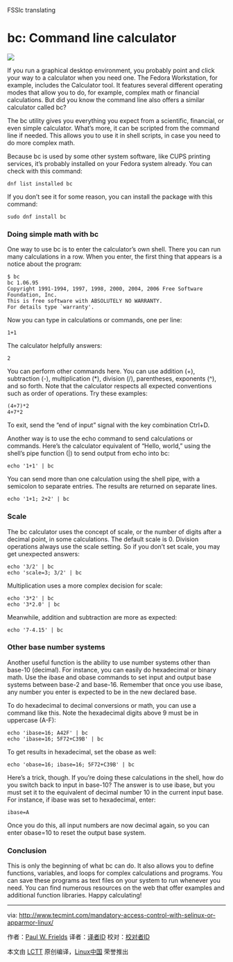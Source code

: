 FSSlc translating

bc: Command line calculator
============================

![](https://cdn.fedoramagazine.org/wp-content/uploads/2016/07/bc-calculator-945x400.jpg)

If you run a graphical desktop environment, you probably point and click your way to a calculator when you need one. The Fedora Workstation, for example, includes the Calculator tool. It features several different operating modes that allow you to do, for example, complex math or financial calculations. But did you know the command line also offers a similar calculator called bc?

The bc utility gives you everything you expect from a scientific, financial, or even simple calculator. What’s more, it can be scripted from the command line if needed. This allows you to use it in shell scripts, in case you need to do more complex math.

Because bc is used by some other system software, like CUPS printing services, it’s probably installed on your Fedora system already. You can check with this command:

```
dnf list installed bc
```

If you don’t see it for some reason, you can install the package with this command:

```
sudo dnf install bc
```

### Doing simple math with bc

One way to use bc is to enter the calculator’s own shell. There you can run many calculations in a row. When you enter, the first thing that appears is a notice about the program:

```
$ bc
bc 1.06.95
Copyright 1991-1994, 1997, 1998, 2000, 2004, 2006 Free Software Foundation, Inc.
This is free software with ABSOLUTELY NO WARRANTY.
For details type `warranty'.
```

Now you can type in calculations or commands, one per line:

```
1+1
```

The calculator helpfully answers:

```
2
```

You can perform other commands here. You can use addition (+), subtraction (-), multiplication (*), division (/), parentheses, exponents (^), and so forth. Note that the calculator respects all expected conventions such as order of operations. Try these examples:

```
(4+7)*2
4+7*2
```

To exit, send the “end of input” signal with the key combination Ctrl+D.

Another way is to use the echo command to send calculations or commands. Here’s the calculator equivalent of “Hello, world,” using the shell’s pipe function (|) to send output from echo into bc:

```
echo '1+1' | bc
```

You can send more than one calculation using the shell pipe, with a semicolon to separate entries. The results are returned on separate lines.

```
echo '1+1; 2+2' | bc
```

### Scale

The bc calculator uses the concept of scale, or the number of digits after a decimal point, in some calculations. The default scale is 0. Division operations always use the scale setting. So if you don’t set scale, you may get unexpected answers:

```
echo '3/2' | bc
echo 'scale=3; 3/2' | bc
```

Multiplication uses a more complex decision for scale:

```
echo '3*2' | bc
echo '3*2.0' | bc
```

Meanwhile, addition and subtraction are more as expected:

```
echo '7-4.15' | bc
```

### Other base number systems

Another useful function is the ability to use number systems other than base-10 (decimal). For instance, you can easily do hexadecimal or binary math. Use the ibase and obase commands to set input and output base systems between base-2 and base-16. Remember that once you use ibase, any number you enter is expected to be in the new declared base.

To do hexadecimal to decimal conversions or math, you can use a command like this. Note the hexadecimal digits above 9 must be in uppercase (A-F):

```
echo 'ibase=16; A42F' | bc
echo 'ibase=16; 5F72+C39B' | bc
```

To get results in hexadecimal, set the obase as well:

```
echo 'obase=16; ibase=16; 5F72+C39B' | bc
```

Here’s a trick, though. If you’re doing these calculations in the shell, how do you switch back to input in base-10? The answer is to use ibase, but you must set it to the equivalent of decimal number 10 in the current input base. For instance, if ibase was set to hexadecimal, enter:

```
ibase=A
```

Once you do this, all input numbers are now decimal again, so you can enter obase=10 to reset the output base system.

### Conclusion

This is only the beginning of what bc can do. It also allows you to define functions, variables, and loops for complex calculations and programs. You can save these programs as text files on your system to run whenever you need. You can find numerous resources on the web that offer examples and additional function libraries. Happy calculating!



--------------------------------------------------------------------------------

via: http://www.tecmint.com/mandatory-access-control-with-selinux-or-apparmor-linux/

作者：[Paul W. Frields][a]
译者：[译者ID](https://github.com/译者ID)
校对：[校对者ID](https://github.com/校对者ID)

本文由 [LCTT](https://github.com/LCTT/TranslateProject) 原创编译，[Linux中国](https://linux.cn/) 荣誉推出

[a]: https://fedoramagazine.org/author/pfrields/
[1]: http://phodd.net/gnu-bc/
